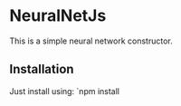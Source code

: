 # NeuralNetJs

This is a simple neural network constructor.

## Installation

Just install using:
`npm install
